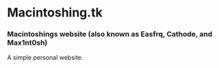 # Macintoshing.tk
### Macintoshings website (also known as Easfrq, Cathode, and Max1nt0sh)
A simple personal website.

